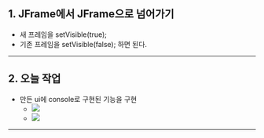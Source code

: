 ## 1. JFrame에서 JFrame으로 넘어가기
- 새 프레임을 setVisible(true);
- 기존 프레임을 setVisible(false); 하면 된다.

---
## 2. 오늘 작업
- 만든 ui에 console로 구현된 기능을 구현
	- ![](image/console%20화면.jpg)
	- ![](image/linked%20display.jpg)

---
